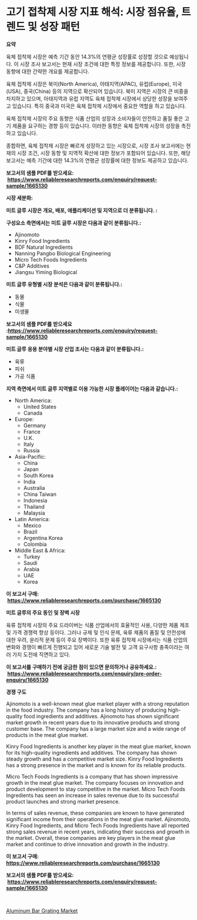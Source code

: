 <p><h1>고기 접착제 시장 지표 해석: 시장 점유율, 트렌드 및 성장 패턴</h1></p><p><strong>요약</strong></p>
<p><p>육체 접착제 시장은 예측 기간 동안 14.3%의 연평균 성장률로 성장할 것으로 예상됩니다. 이 시장 조사 보고서는 현재 시장 조건에 대한 특정 정보를 제공합니다. 또한, 시장 동향에 대한 간략한 개요를 제공합니다.</p><p>육체 접착제 시장은 북미(North America), 아태지역(APAC), 유럽(Europe), 미국(USA), 중국(China) 등의 지역으로 확산되어 있습니다. 북미 지역은 시장의 큰 비중을 차지하고 있으며, 아태지역과 유럽 지역도 육체 접착제 시장에서 상당한 성장을 보여주고 있습니다. 특히 중국과 미국은 육체 접착제 시장에서 중요한 역할을 하고 있습니다.</p><p>육체 접착제 시장의 주요 동향은 식품 산업의 성장과 소비자들이 안전하고 품질 좋은 고기 제품을 요구하는 경향 등이 있습니다. 이러한 동향은 육체 접착제 시장의 성장을 촉진하고 있습니다.</p><p>종합하면, 육체 접착제 시장은 빠르게 성장하고 있는 시장으로, 시장 조사 보고서에는 현재의 시장 조건, 시장 동향 및 지역적 확산에 대한 정보가 포함되어 있습니다. 또한, 해당 보고서는 예측 기간에 대한 14.3%의 연평균 성장률에 대한 정보도 제공하고 있습니다.</p></p>
<p><strong>보고서의 샘플 PDF를 받으세요: &nbsp;<a href="https://www.reliableresearchreports.com/enquiry/request-sample/1665130">https://www.reliableresearchreports.com/enquiry/request-sample/1665130</a></strong></p>
<p><strong>시장 세분화:</strong></p>
<p><strong> 미트 글루 시장은 개요, 배포, 애플리케이션 및 지역으로 더 분류됩니다. :</strong></p>
<p><strong>구성요소 측면에서는 미트 글루 시장은 다음과 같이 분류됩니다.:</strong></p>
<p><ul><li>Ajinomoto</li><li>Kinry Food Ingredients</li><li>BDF Natural Ingredients</li><li>Nanning Pangbo Biological Engineering</li><li>Micro Tech Foods Ingredients</li><li>C&P Additives</li><li>Jiangsu Yiming Biological</li></ul></p>
<p><strong> 미트 글루 유형별 시장 분석은 다음과 같이 분류됩니다.:</strong></p>
<p><ul><li>동물</li><li>식물</li><li>미생물</li></ul></p>
<p><strong>보고서의 샘플 PDF를 받으세요 :<a href="https://www.reliableresearchreports.com/enquiry/request-sample/1665130">https://www.reliableresearchreports.com/enquiry/request-sample/1665130</a></strong></p>
<p><strong> 미트 글루 응용 분야별 시장 산업 조사는 다음과 같이 분류됩니다.:</strong></p>
<p><ul><li>육류</li><li>피쉬</li><li>가공 식품</li></ul></p>
<p><strong>지역 측면에서 미트 글루 지역별로 이용 가능한 시장 플레이어는 다음과 같습니다.:</strong></p>
<p><ul>
    <li>
        North America:
        <ul>
            <li>United States</li>
            <li>Canada</li>
        </ul>
    </li>
    <li>
        Europe:
        <ul>
            <li>Germany</li>
            <li>France</li>
            <li>U.K.</li>
            <li>Italy</li>
            <li>Russia</li>
        </ul>
    </li>
    <li>
        Asia-Pacific:
        <ul>
            <li>China</li>
            <li>Japan</li>
            <li>South Korea</li>
            <li>India</li>
            <li>Australia</li>
            <li>China Taiwan</li>
            <li>Indonesia</li>
            <li>Thailand</li>
            <li>Malaysia</li>
        </ul>
    </li>
    <li>
        Latin America:
        <ul>
            <li>Mexico</li>
            <li>Brazil</li>
            <li>Argentina Korea</li>
            <li>Colombia</li>
        </ul>
    </li>
    <li>
        Middle East & Africa:
        <ul>
            <li>Turkey</li>
            <li>Saudi</li>
            <li>Arabia</li>
            <li>UAE</li>
            <li>Korea</li>
        </ul>
    </li>
    </ul></p>
<p><strong>이 보고서 구매: &nbsp;<a href="https://www.reliableresearchreports.com/purchase/1665130">https://www.reliableresearchreports.com/purchase/1665130</a></strong></p>
<p><strong>미트 글루의 주요 동인 및 장벽 시장</strong></p>
<p><p>육류 접착제 시장의 주요 드라이버는 식품 산업에서의 효율적인 사용, 다양한 제품 제조 및 가격 경쟁력 향상 등이다. 그러나 규제 및 인식 문제, 육류 제품의 품질 및 안전성에 대한 우려, 윤리적 문제 등이 주요 장벽이다. 또한 육류 접착제 시장에서는 식품 산업의 변화와 경쟁이 빠르게 진행되고 있어 새로운 기술 발전 및 고객 요구사항 충족이라는 여러 가지 도전에 직면하고 있다.</p></p>
<p><strong>이 보고서를 구매하기 전에 궁금한 점이 있으면 문의하거나 공유하세요.: &nbsp;<a href="https://www.reliableresearchreports.com/enquiry/pre-order-enquiry/1665130">https://www.reliableresearchreports.com/enquiry/pre-order-enquiry/1665130</a></strong></p>
<p><strong>경쟁 구도</strong></p>
<p><p>Ajinomoto is a well-known meat glue market player with a strong reputation in the food industry. The company has a long history of producing high-quality food ingredients and additives. Ajinomoto has shown significant market growth in recent years due to its innovative products and strong customer base. The company has a large market size and a wide range of products in the meat glue market.</p><p>Kinry Food Ingredients is another key player in the meat glue market, known for its high-quality ingredients and additives. The company has shown steady growth and has a competitive market size. Kinry Food Ingredients has a strong presence in the market and is known for its reliable products.</p><p>Micro Tech Foods Ingredients is a company that has shown impressive growth in the meat glue market. The company focuses on innovation and product development to stay competitive in the market. Micro Tech Foods Ingredients has seen an increase in sales revenue due to its successful product launches and strong market presence.</p><p>In terms of sales revenue, these companies are known to have generated significant income from their operations in the meat glue market. Ajinomoto, Kinry Food Ingredients, and Micro Tech Foods Ingredients have all reported strong sales revenue in recent years, indicating their success and growth in the market. Overall, these companies are key players in the meat glue market and continue to drive innovation and growth in the industry.</p></p>
<p><strong>이 보고서 구매: &nbsp; <a href="https://www.reliableresearchreports.com/purchase/1665130">https://www.reliableresearchreports.com/purchase/1665130</a></strong></p>
<p><strong>보고서의 샘플 PDF를 받으세요: &nbsp;<a href="https://www.reliableresearchreports.com/enquiry/request-sample/1665130">https://www.reliableresearchreports.com/enquiry/request-sample/1665130</a></strong><strong></strong></p>
<p>&nbsp;</p>
<p><p><a href="https://meowing-canidae-761.notion.site/Aluminum-Bar-Grating-Market-Research-Report-Reveals-The-Latest-Trends-And-Opportunities-of-this-Mark-23f2de8bef944b85890d6168c730c031">Aluminum Bar Grating Market</a></p></p>